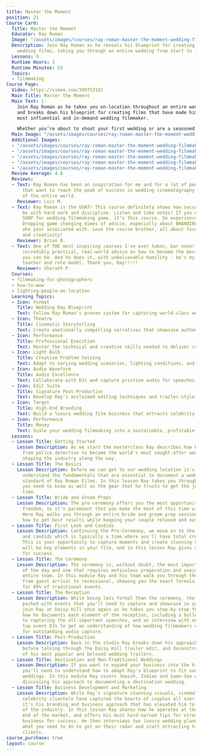 ```yaml
---
title: Master the Moment
position: 21
Course Card:
  Title: Master the Moment
  Educator: Ray Roman
  Image: "/assets/images/courses/ray-roman-master-the-moment-wedding-filmmaking-masterclass/ray-roman-master-the-moment-wedding-filmmaking-masterclass.jpg"
  Description: Join Ray Roman as he reveals his blueprint for creating world-class
    wedding films, taking you through an entire wedding from start to finish.
  Lessons: 9
  Runtime Hours: 3
  Runtime Minutes: 53
  Topics:
  - filmmaking
Course Page:
  Video: https://vimeo.com/399753181
  Main Title: Master the Moment
  Main Text: |-
    Join Ray Roman as he takes you on-location throughout an entire wedding
    and breaks down his blueprint for creating films that have made him the world's
    most influential and in-demand wedding filmmaker.

    Whether you’re about to shoot your first wedding or are a seasoned professional that wants a behind-the-curtain look at how it's done at the very highest level, this masterclass is a must-see.
  Main Image: "/assets/images/courses/ray-roman-master-the-moment-wedding-filmmaking-masterclass/ray-roman-master-the-moment-wedding-filmmaking-masterclass-1.jpg"
  Additional Images:
  - "/assets/images/courses/ray-roman-master-the-moment-wedding-filmmaking-masterclass/ray-roman-master-the-moment-wedding-filmmaking-masterclass-2.jpg"
  - "/assets/images/courses/ray-roman-master-the-moment-wedding-filmmaking-masterclass/ray-roman-master-the-moment-wedding-filmmaking-masterclass-3.jpg"
  - "/assets/images/courses/ray-roman-master-the-moment-wedding-filmmaking-masterclass/ray-roman-master-the-moment-wedding-filmmaking-masterclass-4.jpg"
  - "/assets/images/courses/ray-roman-master-the-moment-wedding-filmmaking-masterclass/ray-roman-master-the-moment-wedding-filmmaking-masterclass-5.jpg"
  - "/assets/images/courses/ray-roman-master-the-moment-wedding-filmmaking-masterclass/ray-roman-master-the-moment-wedding-filmmaking-masterclass-6.jpg"
  Review Average: 4.8
  Reviews:
  - Text: Ray Roman has been an inspiration for me and for a lot of people out there
      that want to reach the peak of success in wedding cinematography. The best course
      of the entire world.
    Reviewer: Luis M.
  - Text: Ray Roman is the GOAT! This course definitely shows how successful you can
      be with hard work and discipline. Listen and take notes! If you need a ONE STOP
      SHOP for wedding filmmaking game, itʻs this course. So experienced and knowledgeable.
      Dropping game changing dimes of advice, especially about BRANDING YOURSELF and
      who your associated with. Love the course brother, all about focus, perspective
      and creativity!
    Reviewer: Brian B.
  - Text: One of THE most inspiring courses I've ever taken, bar none!! Ray offers
      incredibly practical, real-world advice on how to become the best film-maker
      you can be. And he does it, with unbelievable humility - he's my new favorite
      teacher and role-model. Thank you, Ray!!!!!
    Reviewer: Sharath P.
  Courses:
  - filmmaking-for-photographers
  - how-to-wow
  - lighting-people-on-location
  Learning Topics:
  - Icon: Format
    Title: Wedding Day Blueprint
    Text: Follow Ray Roman's proven system for capturing world-class wedding films from prep through reception.
  - Icon: Theatre
    Title: Cinematic Storytelling
    Text: Create emotionally compelling narratives that showcase authentic moments and genuine connections.
  - Icon: Performance
    Title: Professional Execution
    Text: Master the technical and creative skills needed to deliver consistently exceptional wedding films.
  - Icon: Light Bulb
    Title: Creative Problem Solving
    Text: Adapt to varying wedding scenarios, lighting conditions, and cultural traditions with confidence.
  - Icon: Audio Waveform
    Title: Audio Excellence
    Text: Collaborate with DJs and capture pristine audio for speeches, vows, and ceremonial moments.
  - Icon: Edit Suite
    Title: Signature Post-Production
    Text: Develop Ray's acclaimed editing techniques and trailer-style approach to wedding film creation.
  - Icon: Target
    Title: High-End Branding
    Text: Build a luxury wedding film business that attracts celebrity clients and premium pricing.
  - Icon: Performance
    Title: Money
    Text: Scale your wedding filmmaking into a sustainable, profitable enterprise through strategic marketing.
  Lessons:
  - Lesson Title: Getting Started
    Lesson Description: As we start the masterclass Ray describes how he transitioned
      from police detective to become the world's most sought-after wedding filmmaker,
      shaping the industry along the way.
  - Lesson Title: The Basics
    Lesson Description: Before we can get to our wedding location it's important to
      understand the fundamentals that are essential to document a wedding to the
      standard of Ray Roman Films. In this lesson Ray takes you through the basics
      you need to know as well as the gear that he trusts to get the job done every
      time.
  - Lesson Title: Bride and Groom Preps
    Lesson Description: The pre-ceremony offers you the most opportunity for creative
      freedom, so it's paramount that you make the most of this time with the couple.
      Here Ray walks you through an entire bride and groom prep session, showing you
      how to get best results while keeping your couple relaxed and natural.
  - Lesson Title: First Look and Candids
    Lesson Description: Continuing the Pre-Ceremony, we move on to the first look
      and candids which is typically a time where you'll have total creative control.
      This is your opportunity to capture moments and create stunning visuals that
      will be key elements in your film, and in this lesson Ray gives you his formula
      for success.
  - Lesson Title: The Ceremony
    Lesson Description: The ceremony is, without doubt, the most important element
      of the day and one that requires meticulous preparation and execution from the
      entire team. In this module Ray and his team walk you through the entire ceremony
      from guest arrival to recessional, showing you the exact formula that they use
      for 99% of traditional events.
  - Lesson Title: The Reception
    Lesson Description: While being less formal than the ceremony, the reception is
      packed with events that you'll need to capture and showcase in your film. We
      join Ray at Daisy Hill once again as he takes you step-by-step through exactly
      how he documents each element of the reception, including a bulletproof approach
      to capturing the all-important speeches, and an interview with one of the US's
      top event DJs to get an understanding of how wedding filmmakers can best collaborate
      for outstanding audio capture.
  - Lesson Title: Post-Production
    Lesson Description: Back in the studio Ray breaks down his approach to edits,
      before talking through the Daisy Hill trailer edit, and deconstructing some
      of his most popular and beloved wedding trailers.
  - Lesson Title: Destination and Non-Traditional Weddings
    Lesson Description: If you want to expand your business into the high-end arena
      you'll need to understand how to adapt Ray's blueprint to fit varying cultural
      weddings. In this module Ray covers Jewish, Indian and Same-Sex weddings, before
      discussing his approach to documenting a destination wedding.
  - Lesson Title: Business Development and Marketing
    Lesson Description: While Ray's signature stunning visuals, cinematic edits and
      celebrity clientele have captured the hearts of couples all over the globe,
      it's his branding and business approach that has elevated him to the very top
      of the industry. In this lesson Ray shares how he operates at the most lucrative
      end of the market, and offers his most hard-earned tips for streamlining your
      business for success. He then interviews two luxury wedding planners to discover
      what you need to do to get on their radar and start attracting high-end wedding
      clients.
course_purchase: true
layout: course
---
```



